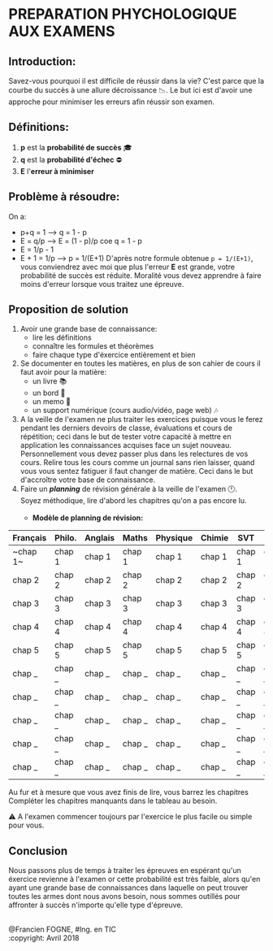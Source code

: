 # PREPARATION PHYCHOLOGIQUE AUX EXAMENS </br>
## Introduction:
Savez-vous pourquoi il est difficile de réussir dans la vie? C'est parce que la courbe du succès à une allure décroissance :chart_with_downwards_trend:.
Le but ici est d'avoir une approche pour minimiser les erreurs afin réussir son examen.
## Définitions:
1. **p** est la **probabilité de succès** :mortar_board:
2. **q** est la **probabilité d'échec** :no_entry:
3. **E** l'**erreur à minimiser**
## Problème à résoudre:
On a: 
  - p+q = 1 --> q = 1 - p
  - E = q/p --> E = (1 - p)/p coe q = 1 - p
  - E = 1/p - 1
  - E + 1 = 1/p --> p = 1/(E+1)
D'après notre formule obtenue ````p = 1/(E+1)````, vous conviendrez avec moi que plus l'erreur **E** est grande,
votre probabilité de succès est réduite. Moralité vous devez apprendre à faire moins d'erreur lorsque vous traitez une épreuve.
## Proposition de solution
1. Avoir une grande base de connaissance:
    - lire les définitions
    - connaître les formules et théorèmes
    - faire chaque type d'éxercice entièrement et bien
2. Se documenter en toutes les matières, en plus de son cahier de cours il faut avoir pour la matière:
    - un livre :books:
    - un bord :book:
    - un memo :memo:
    - un support numérique (cours audio/vidéo, page web) :notes:
3. A la veille de l'examen ne plus traiter les exercices puisque vous le ferez pendant les derniers devoirs de classe, évaluations 
et cours de répétition; ceci dans le but de tester votre capacité à mettre en application les connaissances acquises face un sujet nouveau. Personnellement vous devez passer plus dans les relectures de vos cours. Relire tous les cours comme un journal sans rien laisser, quand vous vous sentez fatiguer il faut changer de matière. Ceci dans le but d'accroître votre base de connaissance.
4. Faire un **_planning_** de révision générale à la veille de l'examen :clock12:.</br> 
Soyez méthodique, lire d'abord les chapitres qu'on a pas encore lu.</br></br>
    - **Modèle de planning de révision:** </br>

Français | Philo. | Anglais | Maths | Physique | Chimie | SVT | Info. | Géo. | Hist. | ECM
-------- | ------ | ------- | ----- | -------- | ------ | --- | ----- | ---- | ----- | ---
~chap 1~ | chap 1 | chap 1 | chap 1 | chap 1 | chap 1 | chap 1 | chap 1 | chap 1 | chap 1 | chap 1
chap 2 | chap 2 | chap 2 | chap 2 | chap 2 | chap 2 | chap 2 | chap 2 | chap 2 | chap 2 | chap 2
chap 3 | chap 3 | chap 3 | chap 3 | chap 3 | chap 3 | chap 3 | chap 3 | chap 3 | chap 3 | chap 3
chap 4 | chap 4 | chap 4 | chap 4 | chap 4 | chap 4 | chap 4 | chap 4 | chap 4 | chap 4 | chap 4
chap 5 | chap 5 | chap 5 | chap 5 | chap 5 | chap 5 | chap 5 | chap 5 | chap 5 | chap 5 | chap 5
chap _ | chap _ | chap _ | chap _ | chap _ | chap _ | chap _ | chap _ | chap _ | chap _ | chap _
chap _ | chap _ | chap _ | chap _ | chap _ | chap _ | chap _ | chap _ | chap _ | chap _ | chap _
chap _ | chap _ | chap _ | chap _ | chap _ | chap _ | chap _ | chap _ | chap _ | chap _ | chap _
chap _ | chap _ | chap _ | chap _ | chap _ | chap _ | chap _ | chap _ | chap _ | chap _ | chap _
chap _ | chap _ | chap _ | chap _ | chap _ | chap _ | chap _ | chap _ | chap _ | chap _ | chap _

Au fur et à mesure que vous avez finis de lire, vous barrez les chapitres </br>
Compléter les chapitres manquants dans le tableau au besoin.

:warning: A l'examen commencer toujours par l'exercice le plus facile ou simple pour vous.

## Conclusion
Nous passons plus de temps à traiter les épreuves en espérant qu'un éxercice revienne à l'examen or cette probabilité est très faible, alors qu'en ayant une grande base de connaissances dans laquelle on peut trouver toutes les armes dont nous avons besoin, nous sommes outillés pour affronter à succès n'importe qu'elle type d'épreuve.

</br>
@Francien FOGNE, #Ing. en TIC </br>
:copyright: Avril 2018
